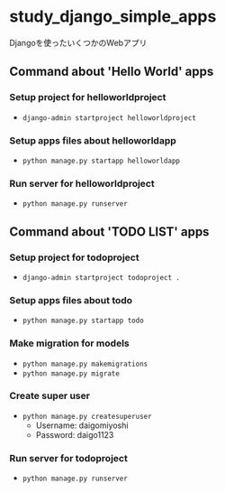 # study_django_simple_apps

Djangoを使ったいくつかのWebアプリ

## Command about 'Hello World' apps

### Setup project for helloworldproject

- ```django-admin startproject helloworldproject```

### Setup apps files about helloworldapp

- ```python manage.py startapp helloworldapp```

### Run server for helloworldproject

- ```python manage.py runserver```

## Command about 'TODO LIST' apps

### Setup project for todoproject

- ```django-admin startproject todoproject .```

### Setup apps files about todo

- ```python manage.py startapp todo```

### Make migration for models

- ```python manage.py makemigrations```
- ```python manage.py migrate```

### Create super user

- ```python manage.py createsuperuser```
  - Username: daigomiyoshi
  - Password: daigo1123

### Run server for todoproject

- ```python manage.py runserver```
